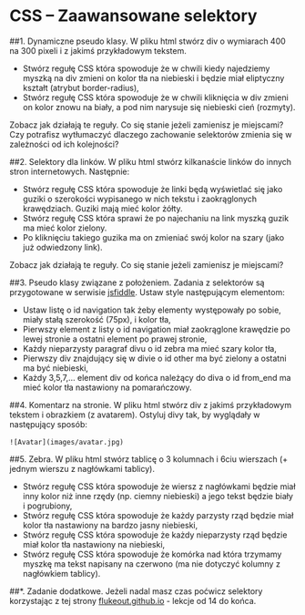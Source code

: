 # CSS – Zaawansowane selektory

##1. Dynamiczne pseudo klasy.
W pliku html stwórz div o wymiarach 400 na 300 pixeli i z jakimś przykładowym tekstem.
* Stwórz regułę CSS która spowoduje że w chwili kiedy najedziemy myszką na div zmieni on kolor tła na niebieski i będzie miał eliptyczny kształt (atrybut border-radius),
* Stwórz regułę CSS która spowoduje że w chwili kliknięcia w div zmieni on kolor znowu na biały, a pod nim narysuje się niebieski cień (rozmyty).

Zobacz jak działają te reguły. Co się stanie jeżeli zamienisz je miejscami? Czy potrafisz wytłumaczyć dlaczego zachowanie selektorów zmienia się w zależności od ich kolejności?

##2. Selektory dla linków.
W pliku html stwórz kilkanaście linków do innych stron internetowych. Następnie:
* Stwórz regułę CSS która spowoduje że linki będą wyświetlać się jako guziki o szerokości wypisanego w nich tekstu i zaokrąglonych krawędziach. Guziki mają mieć kolor żółty.
* Stwórz regułę CSS która sprawi że po najechaniu na link myszką guzik ma mieć kolor zielony.
* Po kliknięciu takiego guzika ma on zmieniać swój kolor na szary (jako już odwiedzony link).

Zobacz jak działają te reguły. Co się stanie jeżeli zamienisz je miejscami?


##3. Pseudo klasy związane z położeniem.
Zadania z selektorów są przygotowane w serwisie [jsfiddle](https://jsfiddle.net/CodersLab/t1mp4gv3/). Ustaw style następującym elementom:
* Ustaw listę o id navigation tak żeby elementy występowały po sobie, miały stałą szerokość (75px), i kolor tła,
* Pierwszy element z listy o id navigation miał zaokrąglone krawędzie po lewej stronie a ostatni element po prawej stronie,
* Każdy nieparzysty paragraf divu o id zebra ma mieć szary kolor tła,
* Pierwszy div znajdujący się w divie o id other ma być zielony a ostatni ma być niebieski,
* Każdy 3,5,7,… element div od końca należący do diva o id from_end ma mieć kolor tła nastawiony na pomarańczowy.


##4. Komentarz na stronie.
W pliku html stwórz div z jakimś przykładowym tekstem i obrazkiem (z avatarem). Ostyluj divy tak, by wyglądały w następujący sposób:

	![Avatar](images/avatar.jpg)

##5. Zebra.
W pliku html stwórz tablicę o 3 kolumnach i 6ciu wierszach (+ jednym wierszu z nagłówkami tablicy).
* Stwórz regułę CSS która spowoduje że wiersz z nagłówkami będzie miał inny kolor niż inne rzędy (np. ciemny niebieski) a jego tekst będzie biały i pogrubiony,
* Stwórz regułę CSS która spowoduje że każdy parzysty rząd będzie miał kolor tła nastawiony na bardzo jasny niebieski,
* Stwórz regułę CSS która spowoduje że każdy nieparzysty rząd będzie miał kolor tła nastawiony na niebieski,
* Stwórz regułę CSS która spowoduje że komórka nad która trzymamy myszkę ma tekst napisany na czerwono (ma nie dotyczyć kolumny z nagłówkiem tablicy).


##*. Zadanie dodatkowe.
Jeżeli nadal masz czas poćwicz selektory korzystając z tej strony [flukeout.github.io](http://flukeout.github.io/ ) - lekcje od 14 do końca.
